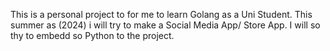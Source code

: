 This is a personal project to for me to learn Golang as a Uni Student. This summer as (2024) i will try to make a Social Media App/ Store App.
I will so thy to embedd so Python to the project.
